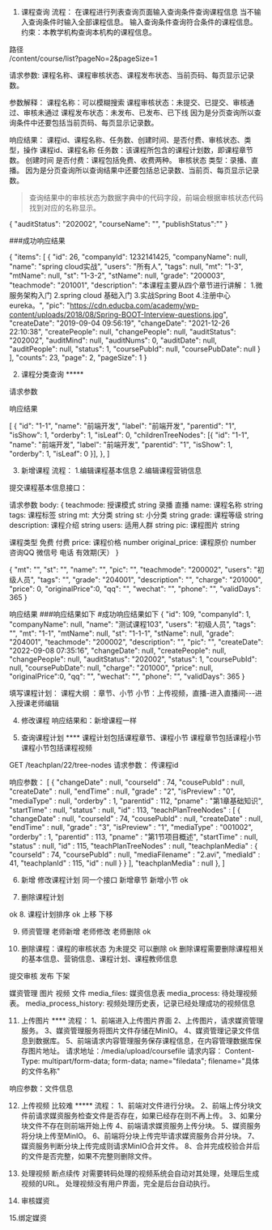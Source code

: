 1. 课程查询
流程：
   在课程进行列表查询页面输入查询条件查询课程信息 当不输入查询条件时输入全部课程信息。 
   输入查询条件查询符合条件的课程信息。 
   约束：本教学机构查询本机构的课程信息。

路径  
/content/course/list?pageNo=2&pageSize=1

请求参数:
课程名称、课程审核状态、课程发布状态、当前页码、每页显示记录数。

参数解释：
课程名称：可以模糊搜索
课程审核状态：未提交、已提交、审核通过、审核未通过
课程发布状态：未发布、已发布、已下线
因为是分页查询所以查询条件中还要包括当前页码、每页显示记录数。

响应结果： 课程id、课程名称、任务数、创建时间、是否付费、审核状态、类型，操作
课程id、课程名称
任务数：该课程所包含的课程计划数，即课程章节数。
创建时间
是否付费：课程包括免费、收费两种。
审核状态
类型：录播、直播。
因为是分页查询所以查询结果中还要包括总记录数、当前页、每页显示记录数。

> 查询结果中的审核状态为数据字典中的代码字段，前端会根据审核状态代码 找到对应的名称显示。

{
"auditStatus": "202002",
"courseName": "",
"publishStatus":""
}

###成功响应结果

{
"items": [
{
"id": 26,
"companyId": 1232141425,
"companyName": null,
"name": "spring cloud实战",
"users": "所有人",
"tags": null,
"mt": "1-3",
"mtName": null,
"st": "1-3-2",
"stName": null,
"grade": "200003",
"teachmode": "201001",
"description": "本课程主要从四个章节进行讲解： 1.微服务架构入门 2.spring cloud 基础入门 3.实战Spring Boot 4.注册中心eureka。",
"pic": "https://cdn.educba.com/academy/wp-content/uploads/2018/08/Spring-BOOT-Interview-questions.jpg",
"createDate": "2019-09-04 09:56:19",
"changeDate": "2021-12-26 22:10:38",
"createPeople": null,
"changePeople": null,
"auditStatus": "202002",
"auditMind": null,
"auditNums": 0,
"auditDate": null,
"auditPeople": null,
"status": 1,
"coursePubId": null,
"coursePubDate": null
}
],
"counts": 23,
"page": 2,
"pageSize": 1
}

2. 课程分类查询 *****

请求参数

响应结果

[
{
"id": "1-1",
"name": "前端开发",
"label": "前端开发",
"parentid": "1",
"isShow": 1,
"orderby": 1,
"isLeaf": 0,
"childrenTreeNodes": [{
"id": "1-1",
"name": "前端开发",
"label": "前端开发",
"parentid": "1",
"isShow": 1,
"orderby": 1,
"isLeaf": 0
}],
},
]

3. 新增课程
流程：
   1.编辑课程基本信息
   2.编辑课程营销信息

提交课程基本信息接口：

请求参数
body: {
teachmode: 授课模式 string 录播 直播
name: 课程名称 string
tags: 课程标签 string
mt: 大分类 string
st: 小分类 string
grade: 课程等级 string
description: 课程介绍 string
users: 适用人群 string
pic: 课程图片 string

课程类型 免费 付费
price: 课程价格 number
original_price: 课程原价 number
咨询QQ
微信号
电话
有效期(天）
}

{ 
   "mt": "", 
   "st": "",
   "name": "",
   "pic": "", 
   "teachmode": "200002", 
   "users": "初级人员", 
   "tags": "", 
   "grade": "204001", 
   "description": "",
   "charge": "201000",
   "price": 0, 
   "originalPrice":0, 
   "qq": "", 
   "wechat": "",
   "phone": "",
   "validDays": 365 
}



响应结果
###响应结果如下
#成功响应结果如下 {
   "id": 109,
   "companyId": 1,
   "companyName": null,
   "name": "测试课程103",
   "users": "初级人员",
   "tags": "",
   "mt": "1-1",
   "mtName": null,
   "st": "1-1-1",
   "stName": null,
   "grade": "204001",
   "teachmode": "200002",
   "description": "",
   "pic": "",
   "createDate": "2022-09-08 07:35:16",
   "changeDate": null,
   "createPeople": null,
   "changePeople": null,
   "auditStatus": "202002",
   "status": 1,
   "coursePubId": null,
   "coursePubDate": null,
   "charge": "201000",
   "price": null,
   "originalPrice":0,
   "qq": "",
   "wechat": "",
   "phone": "",
   "validDays": 365
}

填写课程计划：
   课程大纲 ：章节、小节
   小节：上传视频，直播-进入直播间---进入授课老师编辑

4. 修改课程
响应结果和：新增课程一样


5. 查询课程计划  ****
   课程计划包括课程章节、课程小节
   课程章节包括课程小节
   课程小节包括课程视频

GET /teachplan/22/tree-nodes
请求参数： 传课程id


响应参数：
[
{
"changeDate" : null,
"courseId" : 74,
"cousePubId" : null,
"createDate" : null,
"endTime" : null,
"grade" : "2",
"isPreview" : "0",
"mediaType" : null,
"orderby" : 1,
"parentid" : 112,
"pname" : "第1章基础知识",
"startTime" : null,
"status" : null,
"id" : 113,
"teachPlanTreeNodes" : [
   {
   "changeDate" : null,
   "courseId" : 74,
   "cousePubId" : null,
   "createDate" : null,
   "endTime" : null,
   "grade" : "3",
   "isPreview" : "1",
   "mediaType" : "001002",
   "orderby" : 1,
   "parentid" : 113,
   "pname" : "第1节项目概述",
   "startTime" : null,
   "status" : null,
   "id" : 115,
   "teachPlanTreeNodes" : null,
   "teachplanMedia" : {
   "courseId" : 74,
   "coursePubId" : null,
   "mediaFilename" : "2.avi",
   "mediaId" : 41,
   "teachplanId" : 115,
   "id" : null
   }
}
],
"teachplanMedia" : null
},
]

6. 新增 修改课程计划 同一个接口
新增章节
新增小节
ok

7. 删除课程计划

ok
8. 课程计划排序
ok
上移
下移

9. 师资管理 老师新增 老师修改 老师删除
ok

10. 删除课程：课程的审核状态 为未提交 可以删除
ok
删除课程需要删除课程相关的基本信息、营销信息、课程计划、课程教师信息

提交审核 发布 下架

媒资管理
图片 视频 文件
media_files: 媒资信息表
media_process: 待处理视频表。
media_process_history: 视频处理历史表，记录已经处理成功的视频信息


11. 上传图片 ****
流程：
    1、前端进入上传图片界面
    2、上传图片，请求媒资管理服务。 
    3、媒资管理服务将图片文件存储在MinIO。 
    4、媒资管理记录文件信息到数据库。 
    5、前端请求内容管理服务保存课程信息，在内容管理数据库保存图片地址。
请求地址：/media/upload/coursefile 
请求内容：
Content-Type: multipart/form-data; form-data; name="filedata"; filename="具体的文件名称"

响应参数：文件信息

12. 上传视频  比较难 *****
流程：
    1、前端对文件进行分块。 
    2、前端上传分块文件前请求媒资服务检查文件是否存在，如果已经存在则不再上传。
    3、如果分块文件不存在则前端开始上传 
    4、前端请求媒资服务上传分块。
    5、媒资服务将分块上传至MinIO。 
    6、前端将分块上传完毕请求媒资服务合并分块。 
    7、媒资服务判断分块上传完成则请求MinIO合并文件。 
    8、合并完成校验合并后的文件是否完整，如果不完整则删除文件。

13. 处理视频 
断点续传
对需要转码处理的视频系统会自动对其处理，处理后生成视频的URL。
处理视频没有用户界面，完全是后台自动执行。
 
14. 审核媒资

15.绑定媒资






